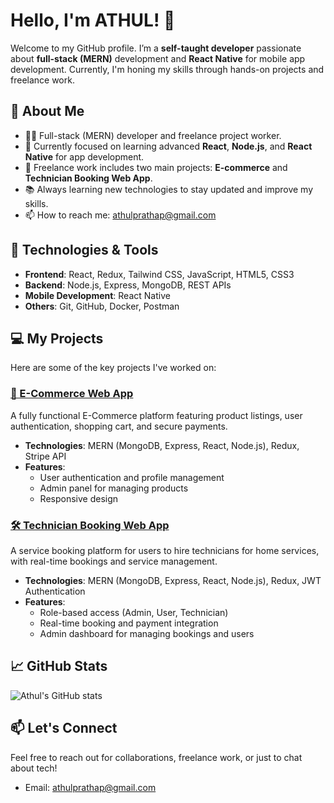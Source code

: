 # Hello, I'm ATHUL! 👋
Welcome to my GitHub profile. I’m a **self-taught developer** passionate about **full-stack (MERN)** development and **React Native** for mobile app development. Currently, I'm honing my skills through hands-on projects and freelance work.

## 🚀 About Me
- 👨‍💻 Full-stack (MERN) developer and freelance project worker.
- 🌱 Currently focused on learning advanced **React**, **Node.js**, and **React Native** for app development.
- 💼 Freelance work includes two main projects: **E-commerce** and **Technician Booking Web App**.
- 📚 Always learning new technologies to stay updated and improve my skills.
- 📫 How to reach me: [athulprathap@gmail.com](mailto:athulprathap@gmail.com)

## 🔧 Technologies & Tools
- **Frontend**: React, Redux, Tailwind CSS, JavaScript, HTML5, CSS3
- **Backend**: Node.js, Express, MongoDB, REST APIs
- **Mobile Development**: React Native
- **Others**: Git, GitHub, Docker, Postman

## 💻 My Projects
Here are some of the key projects I've worked on:

### [🛒 E-Commerce Web App]([https://github.com/username/ecommerce-project](https://github.com/ATHULPRATHAPPK/urban_nest_ecom-1st-project))
A fully functional E-Commerce platform featuring product listings, user authentication, shopping cart, and secure payments.

- **Technologies**: MERN (MongoDB, Express, React, Node.js), Redux, Stripe API
- **Features**:
  - User authentication and profile management
  - Admin panel for managing products
  - Responsive design

### [🛠️ Technician Booking Web App]([https://github.com/username/technician-booking](https://github.com/ATHULPRATHAPPK/GetExpert))
A service booking platform for users to hire technicians for home services, with real-time bookings and service management.

- **Technologies**: MERN (MongoDB, Express, React, Node.js), Redux, JWT Authentication
- **Features**:
  - Role-based access (Admin, User, Technician)
  - Real-time booking and payment integration
  - Admin dashboard for managing bookings and users

## 📈 GitHub Stats
![Athul's GitHub stats](https://github-readme-stats.vercel.app/api?username=ATHULPRATHAPPK&show_icons=true&theme=radical)


## 📫 Let's Connect
Feel free to reach out for collaborations, freelance work, or just to chat about tech!
- Email: [athulprathap@gmail.com](mailto:athulprathap@gmail.com)
